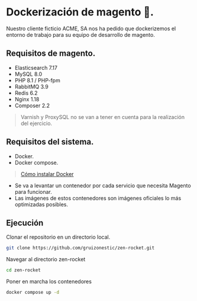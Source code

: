 # Dockerización de magento 🐋.
Nuestro cliente ficticio ACME, SA nos ha pedido que dockerizemos el entorno de trabajo para su equipo de desarrollo de magento.

## Requisitos de magento.
- Elasticsearch 7.17 
- MySQL 8.0 
- PHP 8.1 / PHP-fpm
- RabbitMQ 3.9 
- Redis 6.2 
- Nginx 1.18 
- Composer 2.2 

> Varnish y ProxySQL no se van a tener en cuenta para la realización del ejercicio.

## Requisitos del sistema.
- Docker. 
- Docker compose.

> [Cómo instalar Docker](https://docs.docker.com/get-docker/)

- Se va a levantar un contenedor por cada servicio que necesita Magento para funcionar.
- Las imágenes de estos contenedores son imágenes oficiales lo más optimizadas posibles. 

## Ejecución

Clonar el repositorio en un directorio local.
```sh
git clone https://github.com/gruizonestic/zen-rocket.git
```
Navegar al directorio zen-rocket
```sh
cd zen-rocket
```
Poner en marcha los contenedores 
```sh
docker compose up -d 
```


